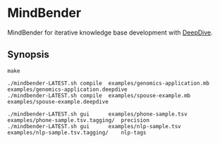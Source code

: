 MindBender
==========

MindBender for iterative knowledge base development with [DeepDive][].

## Synopsis
```
make

./mindbender-LATEST.sh compile  examples/genomics-application.mb  examples/genomics-application.deepdive
./mindbender-LATEST.sh compile  examples/spouse-example.mb        examples/spouse-example.deepdive

./mindbender-LATEST.sh gui      examples/phone-sample.tsv         examples/phone-sample.tsv.tagging/  precision
./mindbender-LATEST.sh gui      examples/nlp-sample.tsv           examples/nlp-sample.tsv.tagging/    nlp-tags
```

[DeepDive]: http://deepdive.stanford.edu/
